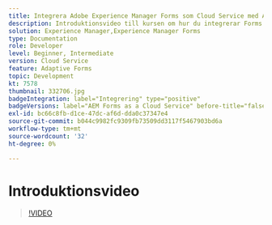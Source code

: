 ```yaml
---
title: Integrera Adobe Experience Manager Forms som Cloud Service med Acrobat Sign
description: Introduktionsvideo till kursen om hur du integrerar Forms CS med Acrobat Sign
solution: Experience Manager,Experience Manager Forms
type: Documentation
role: Developer
level: Beginner, Intermediate
version: Cloud Service
feature: Adaptive Forms
topic: Development
kt: 7578
thumbnail: 332706.jpg
badgeIntegration: label="Integrering" type="positive"
badgeVersions: label="AEM Forms as a Cloud Service" before-title="false"
exl-id: bc66c8fb-d1ce-47dc-af6d-dda0c37347e4
source-git-commit: b044c9982fc9309fb73509dd3117f5467903bd6a
workflow-type: tm+mt
source-wordcount: '32'
ht-degree: 0%

---
```


# Introduktionsvideo


>[!VIDEO](https://video.tv.adobe.com/v/332706?quality=12&learn=on)
